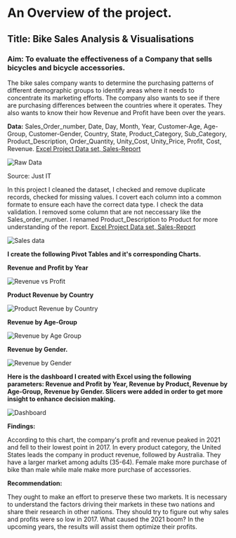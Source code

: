 # An Overview of the project.

## Title: Bike Sales Analysis & Visualisations

### Aim: To evaluate the effectiveness of a Company that sells bicycles and bicycle accessories.
The bike sales company wants to determine the purchasing patterns of different demographic groups to identify areas where it needs to concentrate its marketing efforts. The company also wants to see if there are purchasing differences between the countries where it operates. They also wants to know their how Revenue and Profit have been over the years.

**Data:** Sales_Order_number, Date, Day, Month, Year, Customer-Age, Age-Group, Customer-Gender, Country, State, Product_Category, Sub_Category, Product_Description, Order_Quantity, Unity_Cost, Unity_Price, Profit, Cost, Revenue. [Excel Project Data set, Sales-Report](https://github.com/Chibuike-Ile/Sales-Report-/blob/main/Day_3_Task_3_Bike_Sales_Visualisations_Lab%20-%20Copy%201.xlsx)


![Raw Data](https://github.com/user-attachments/assets/0227313e-3b1c-4b1a-852c-52b382f30032)


Source: Just IT

In this project I cleaned the dataset, I checked and remove duplicate records, checked for missing values. I covert each column into a common formate to ensure each have the correct data type. I check the data validation. I removed some column that are not neccessary like the Sales_order_number. I renamed Product_Description to Product for more understanding of the report.  [Excel Project Data set, Sales-Report](https://github.com/Chibuike-Ile/Sales-Report-/blob/main/Day_3_Task_3_Bike_Sales_Visualisations_Lab%20-%20Copy%201.xlsx)


![Sales data](https://github.com/user-attachments/assets/9915047c-81d8-4476-9e60-7dacc3e90b91)


**I create the following Pivot Tables and it's corresponding Charts.**

**Revenue and Profit by Year**

![Revenue vs Profit](https://github.com/user-attachments/assets/b7eadf03-6926-44b4-973a-b09734a790f4)


**Product Revenue by Country**

![Product Revenue by Country](https://github.com/user-attachments/assets/6829d31a-f271-4472-b8ce-02073eb90903)


**Revenue by Age-Group**

![Revenue by Age Group](https://github.com/user-attachments/assets/0fde09ff-91c6-4093-9716-995deda56de3)


**Revenue by Gender.**

![Revenue by Gender](https://github.com/user-attachments/assets/c6b622cb-b98a-4068-929f-9752f645b830)




**Here is the dashboard I created with Excel using the following parameters: Revenue and Profit by Year, Revenue by Product, Revenue by Age-Group, Revenue by Gender.
Slicers were added in order to get more insight to enhance decision making.**


![Dashboard](https://github.com/user-attachments/assets/a45fa12d-af00-4fef-98ac-78c6a6977c8f)


**Findings:**

According to this chart, the company's profit and revenue peaked in 2021 and fell to their lowest point in 2017.
In every product category, the United States leads the company in product revenue, followed by Australia.
They have a larger market among adults (35-64).
Female make more purchase of bike than male while male make more purchase of accessories.

**Recommendation:**

They ought to make an effort to preserve these two markets. It is necessary to understand the factors driving their markets in these two nations and share their research in other nations. 
They should try to figure out why sales and profits were so low in 2017. What caused the 2021 boom?  In the upcoming years, the results will assist them optimize their profits. 



